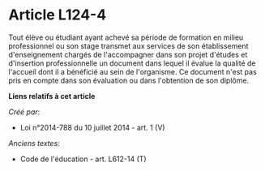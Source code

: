 # Article L124-4

Tout élève ou étudiant ayant achevé sa période de formation en milieu professionnel ou son stage transmet aux services de son
établissement d'enseignement chargés de l'accompagner dans son projet d'études et d'insertion professionnelle un document
dans lequel il évalue la qualité de l'accueil dont il a bénéficié au sein de l'organisme. Ce document n'est pas pris en
compte dans son évaluation ou dans l'obtention de son diplôme.

**Liens relatifs à cet article**

_Créé par_:

  - Loi n°2014-788 du 10 juillet 2014 - art. 1 (V)

_Anciens textes_:

  - Code de l'éducation - art. L612-14 (T)
